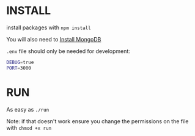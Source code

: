 # INSTALL

install packages with `npm install`

You will also need to [Install MongoDB](./docs/mongodb.md)

`.env` file should only be needed for development:

```sh
DEBUG=true
PORT=3000
```

# RUN

As easy as `./run`

Note: if that doesn't work ensure you change the permissions on the file with `chmod +x run`

